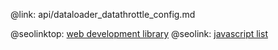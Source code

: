 @link: api/dataloader_datathrottle_config.md

@seolinktop: [web development library](https://webix.com)
@seolink: [javascript list](https://webix.com/widget/list/)